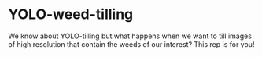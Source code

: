 # YOLO-weed-tilling
We know about YOLO-tilling but what happens when we want to till images of high resolution that contain the weeds of our interest? This rep is for you!
